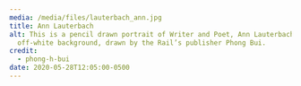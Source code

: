 ```yaml
---
media: /media/files/lauterbach_ann.jpg
title: Ann Lauterbach
alt: This is a pencil drawn portrait of Writer and Poet, Ann Lauterbach with an
  off-white background, drawn by the Rail’s publisher Phong Bui.
credit:
  - phong-h-bui
date: 2020-05-28T12:05:00-0500
---
```

